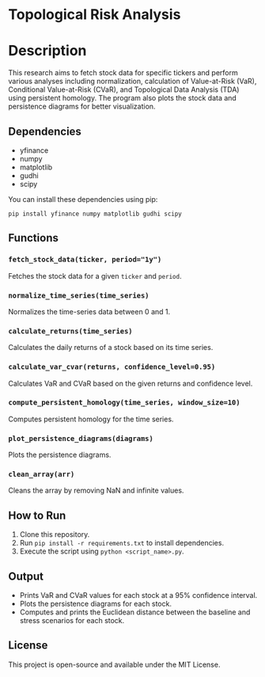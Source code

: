 
# Topological Risk Analysis

# Description

This research aims to fetch stock data for specific tickers and perform various analyses including normalization, calculation of Value-at-Risk (VaR), Conditional Value-at-Risk (CVaR), and Topological Data Analysis (TDA) using persistent homology. The program also plots the stock data and persistence diagrams for better visualization.

## Dependencies

- yfinance
- numpy
- matplotlib
- gudhi
- scipy

You can install these dependencies using pip:

```
pip install yfinance numpy matplotlib gudhi scipy
```

## Functions

### `fetch_stock_data(ticker, period="1y")`

Fetches the stock data for a given `ticker` and `period`.

### `normalize_time_series(time_series)`

Normalizes the time-series data between 0 and 1.

### `calculate_returns(time_series)`

Calculates the daily returns of a stock based on its time series.

### `calculate_var_cvar(returns, confidence_level=0.95)`

Calculates VaR and CVaR based on the given returns and confidence level.

### `compute_persistent_homology(time_series, window_size=10)`

Computes persistent homology for the time series.

### `plot_persistence_diagrams(diagrams)`

Plots the persistence diagrams.

### `clean_array(arr)`

Cleans the array by removing NaN and infinite values.

## How to Run

1. Clone this repository.
2. Run `pip install -r requirements.txt` to install dependencies.
3. Execute the script using `python <script_name>.py`.

## Output

- Prints VaR and CVaR values for each stock at a 95% confidence interval.
- Plots the persistence diagrams for each stock.
- Computes and prints the Euclidean distance between the baseline and stress scenarios for each stock.

## License

This project is open-source and available under the MIT License.


